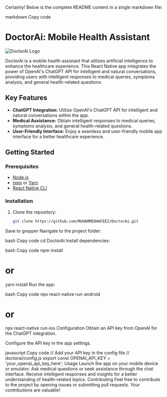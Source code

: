 Certainly! Below is the complete README content in a single markdown file:

markdown
Copy code
# DoctorAi: Mobile Health Assistant

![DoctorAi Logo](https://github.com/MUHAMMEDHAFEEZ/DoctorAi/assets/125500179/df4b542e-d836-45eb-9012-977f48534f41)

DoctorAi is a mobile health assistant that utilizes artificial intelligence to enhance the healthcare experience. This React Native app integrates the power of OpenAI's ChatGPT API for intelligent and natural conversations, providing users with intelligent responses to medical queries, symptoms analysis, and general health-related questions.

## Key Features

- **ChatGPT Integration:** Utilize OpenAI's ChatGPT API for intelligent and natural conversations within the app.
- **Medical Assistance:** Obtain intelligent responses to medical queries, symptoms analysis, and general health-related questions.
- **User-Friendly Interface:** Enjoy a seamless and user-friendly mobile app interface for a better healthcare experience.

## Getting Started

### Prerequisites

- [Node.js](https://nodejs.org/)
- [npm](https://www.npmjs.com/) or [Yarn](https://yarnpkg.com/)
- [React Native CLI](https://reactnative.dev/docs/environment-setup)

### Installation

1. Clone the repository:

   ```bash
   git clone https://github.com/MUHAMMEDHAFEEZ/DoctorAi.git
Save to grepper
Navigate to the project folder:

bash
Copy code
cd DoctorAi
Install dependencies:

bash
Copy code
npm install
# or
yarn install
Run the app:

bash
Copy code
npx react-native run-android
# or
npx react-native run-ios
Configuration
Obtain an API key from OpenAI for the ChatGPT integration.

Configure the API key in the app settings.

javascript
Copy code
// Add your API key in the config file
// doctorai/config.js
export const OPENAI_API_KEY = 'your_openai_api_key_here';
Usage
Launch the app on your mobile device or emulator.
Ask medical questions or seek assistance through the chat interface.
Receive intelligent responses and insights for a better understanding of health-related topics.
Contributing
Feel free to contribute to the project by opening issues or submitting pull requests. Your contributions are valuable!
